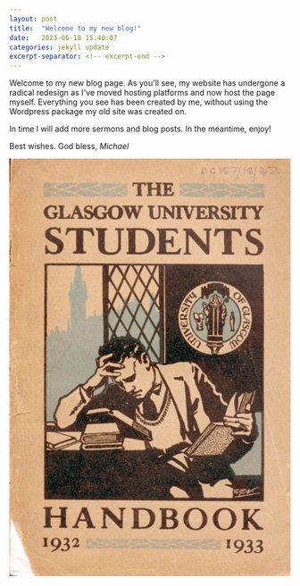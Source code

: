 ```yaml
---
layout: post
title:  "Welcome to my new blog!"
date:   2023-06-18 15:40:07
categories: jekyll update
excerpt-separator: <!-- excerpt-end -->
---
```


Welcome to my new blog page.<!-- excerpt-end --> As you'll see, my website has undergone a radical redesign as I've moved hosting platforms and now host the page myself. Everything you see has been created by me, without using the Wordpress package my old site was created on.

In time I will add more sermons and blog posts. In the meantime, enjoy!

Best wishes. God bless,
*Michael*

![UoF student handbook](/media/handbook.webp)
